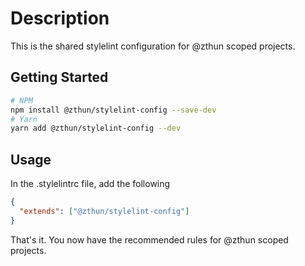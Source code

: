 # Description

This is the shared stylelint configuration for @zthun scoped projects.

## Getting Started

```sh
# NPM
npm install @zthun/stylelint-config --save-dev
# Yarn
yarn add @zthun/stylelint-config --dev
```

## Usage

In the .stylelintrc file, add the following

```json
{
  "extends": ["@zthun/stylelint-config"]
}
```

That's it. You now have the recommended rules for @zthun scoped projects.
